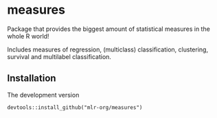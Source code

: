 # measures

Package that provides the biggest amount of statistical measures in the whole R world!

Includes measures of regression, (multiclass) classification, clustering, survival and multilabel classification.

## Installation
The development version

    devtools::install_github("mlr-org/measures")
